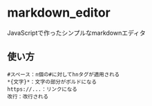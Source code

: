 # markdown_editor
JavaScriptで作ったシンプルなmarkdownエディタ

## 使い方
```
#スペース：n個の#に対してhnタグが適用される
*{文字}*：文字の部分がボルドになる
https://...：リンクになる
改行：改行される
```
